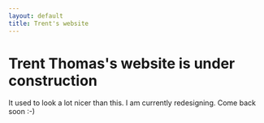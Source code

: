 ```yaml
---
layout: default
title: Trent's website
---
```


# Trent Thomas's website is under construction

It used to look a lot nicer than this. I am currently redesigning. Come back soon :-)